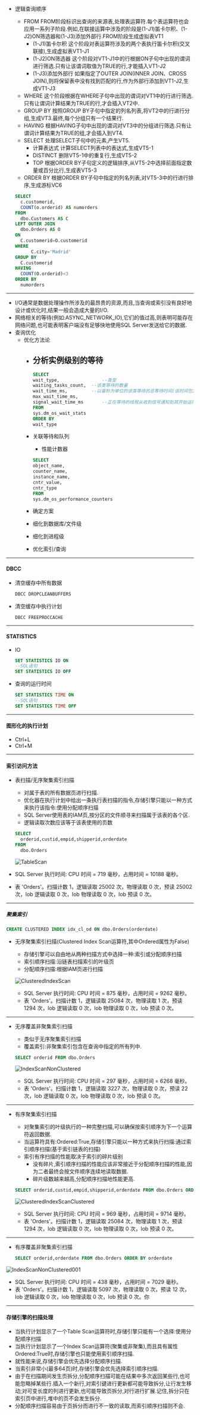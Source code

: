 - 逻辑查询顺序
  - FROM FROM阶段标识出查询的来源表,处理表运算符.每个表运算符也会应用一系列子阶段.例如,在联接运算中涉及的阶段是(1-J1)笛卡尔积、(1-J2)ON筛选器和(1-J3)添加外部行.FROM阶段生成虚拟表VT1
    - (1-J1)笛卡尔积 这个阶段对表运算符涉及的两个表执行笛卡尔积(交叉联接),生成虚拟表VT1-J1
    - (1-J2)ON筛选器 这个阶段对VT1-J1中的行根据ON子句中出现的谓词进行筛选.只有让该谓词取值为TRUE的行,才能插入VT1-J2
    - (1-J3)添加外部行 如果指定了OUTER JOIN(INNER JOIN、CROSS JOIN),则将保留表中没有找到匹配的行,作为外部行添加到VT1-J2,生成VT1-J3
  - WHERE 这个阶段根据在WHERE子句中出现的谓词对VT1中的行进行筛选.只有让谓词计算结果为TRUE的行,才会插入VT2中.
  - GROUP BY 按照GROUP BY子句中指定的列名列表,将VT2中的行进行分组,生成VT3.最终,每个分组只有一个结果行.
  - HAVING 根据HAVING子句中出现的谓词对VT3中的分组进行筛选.只有让谓词计算结果为TRUE的组,才会插入到VT4.
  - SELECT 处理SELECT子句中的元素,产生VT5.
    - 计算表达式 计算SELECT列表中的表达式,生成VT5-1
    - DISTINCT 删除VT5-1中的重复行,生成VT5-2
    - TOP 根据ORDER BY子句定义的逻辑排序,从VT5-2中选择前面指定数量或百分比行,生成表VT5-3
  - ORDER BY 根据ORDER BY子句中指定的列名列表,对VT5-3中的行进行排序,生成游标VC6

  ```sql
  SELECT
  	c.customerid,
  	COUNT(o.orderid) AS numorders
  FROM
  	dbo.Customers AS C
  LEFT OUTER JOIN
  	dbo.Orders AS O
  ON
  	C.customerid=O.customerid
  WHERE
  		C.city='Madrid'
  GROUP BY
  	C.customerid
  HAVING
  	COUNT(O.orderid)<3
  ORDER BY
  	numorders
  ```

***
- I/O通常是数据处理操作所涉及的最昂贵的资源,而且,当查询或索引没有良好地设计或优化时,结果一般会造成大量的I/O.
- 网络相关的等待(例如:ASYNC_NETWORK_IO),它们的值过高,则表明可能存在网络问题,也可能表明客户端没有足够快地使用SQL Server发送给它的数据.
- 查询优化
  - 优化方法论
    - 分析实例级别的等待
      -
      ```SQL
      SELECT
      wait_type,				--类型
      waiting_tasks_count,	--该类等待的数量
      wait_time_ms,			--以毫秒为单位的该类等待的总等待时间(该时间包含signal_wait_time_ms)
      max_wait_time_ms,
      signal_wait_time_ms		--正在等待的线程从收到信号通知到其开始运行之间的时差
      FROM
      sys.dm_os_wait_stats
      ORDER BY
      wait_type
      ```

    - 关联等待和队列
      - 性能计数器
      ```SQL
      SELECT
      object_name,
      counter_name,
      instance_name,
      cntr_value,
      cntr_type
      FROM
      sys.dm_os_performance_counters
      ```

    - 确定方案
    - 细化到数据库/文件级
    - 细化到进程级
    - 优化索引/查询


---
#### DBCC
- 清空缓存中所有数据
  ```SQL
  DBCC DROPCLEANBUFFERS
  ```

- 清空缓存中执行计划
  ```SQL
  DBCC FREEPROCCACHE
  ```

---
#### STATISTICS
- IO
  ```SQL
  SET STATISTICS IO ON
  --SQL语句
  SET STATISTICS IO OFF
  ```

- 查询的运行时间
  ```SQL
  SET STATISTICS TIME ON
  --SQL语句
  SET STATISTICS TIME OFF
  ```

---
#### 图形化的执行计划
  - Ctrl+L
  - Ctrl+M

---
#### 索引访问方法
- 表扫描/无序聚集索引扫描
  - 对属于表的所有数据页进行扫描.
  - 优化器在执行计划中给出一条执行表扫描的指令,存储引擎只能以一种方式来执行该指令:使用分配顺序扫描
  - SQL Server使用表的IAM页,按分区的文件顺寻来扫描属于该表的各个区.
  - 逻辑读取次数应该等于该表使用的页数
  ```SQL
  SELECT
    orderid,custid,empid,shipperid,orderdate
  FROM
    dbo.Orders
  ```
  ![TableScan](images/tablescan.png)

 - SQL Server 执行时间:
   CPU 时间 = 719 毫秒，占用时间 = 10188 毫秒。

 - 表 'Orders'。扫描计数 1，逻辑读取 25002 次，物理读取 0 次，预读 25002 次，lob 逻辑读取 0 次，lob 物理读取 0 次，lob 预读 0 次。

---
##### 聚集索引
  ```SQL
  CREATE CLUSTERED INDEX idx_cl_od ON dbo.Orders(orderdate)
  ```

- 无序聚集索引扫描(Clustered Index Scan运算符,其中Ordered属性为False)
  - 存储引擎可以自由地从两种扫描方式中选择一种:索引或分配顺序扫描
  - 索引顺序扫描:沿链表扫描索引的叶级页
  - 分配顺序扫描:根据IAM页进行扫描

  ![ClusteredIndexScan](images/ClusteredIndexScan.png)

  -   SQL Server 执行时间:
   CPU 时间 = 875 毫秒，占用时间 = 9262 毫秒。
  - 表 'Orders'。扫描计数 1，逻辑读取 25084 次，物理读取 1 次，预读 1294 次，lob 逻辑读取 0 次，lob 物理读取 0 次，lob 预读 0 次。

---
- 无序覆盖非聚集索引扫描
  - 类似于无序聚集索引扫描
  - 覆盖索引:非聚集索引包含在查询中指定的所有列中.
  ```SQL
  SELECT orderid FROM dbo.Orders
  ```

  ![IndexScanNonClustered](images/IndexScanNonClustered.png)

  -  SQL Server 执行时间:
   CPU 时间 = 297 毫秒，占用时间 = 6268 毫秒。
  - 表 'Orders'。扫描计数 1，逻辑读取 3227 次，物理读取 0 次，预读 22 次，lob 逻辑读取 0 次，lob 物理读取 0 次，lob 预读 0 次。


---
- 有序聚集索引扫描
  - 对聚集索引的叶级执行的一种完整扫描,可以确保按索引顺序为下一个运算符返回数据.
  - 当运算符具有:Ordered:True,存储引擎只能以一种方式来执行扫描:通过索引顺序扫描(基于索引链表的扫描)
  - 索引有序扫描的性能取决于索引的碎片级别
    - 没有碎片,索引顺序扫描的性能应该非常接近于分配顺序扫描的性能,因为二者最终会按文件顺序连续地读取数据.
    - 碎片级数越来越高,分配顺序扫描地性能更高.
  ```SQL
  SELECT orderid,custid,empid,shipperid,orderdate FROM dbo.Orders ORDER BY orderdate
  ```

  ![ClusteredIndexScanClustered](images/ClusteredIndexScanClustered.png)
  -  SQL Server 执行时间:
   CPU 时间 = 969 毫秒，占用时间 = 9714 毫秒。
  - 表 'Orders'。扫描计数 1，逻辑读取 25084 次，物理读取 1 次，预读 1294 次，lob 逻辑读取 0 次，lob 物理读取 0 次，lob 预读 0 次。


---
- 有序覆盖非聚集索引扫描
  ```SQL
  SELECT orderid,orderdate FROM dbo.Orders ORDER BY orderdate
  ```
![IndexScanNonClustered001](images/IndexScanNonClustered001.png)
  -   SQL Server 执行时间:
   CPU 时间 = 438 毫秒，占用时间 = 7029 毫秒。
  - 表 'Orders'。扫描计数 1，逻辑读取 5097 次，物理读取 0 次，预读 12 次，lob 逻辑读取 0 次，lob 物理读取 0 次，lob 预读 0 次。你


---
#### 存储引擎的扫描处理
- 当执行计划显示了一个Table Scan运算符时,存储引擎只能有一个选择:使用分配顺序扫描
- 当执行计划显示了一个Index Scan运算符(聚集或非聚集),而且具有属性Ordered:True时,存储引擎也只能使用索引顺序扫描.
- 就性能来说,存储引擎会优先选择分配顺序扫描.
- 当索引非常小(最多64页)时,存储引擎会优先选择索引顺序扫描.
- 由于在扫描期间发生页拆分,分配顺序扫描可能在结果中多次返回某些行,也可能忽略掉某些行.插入一个新行,对索引键进行更新都可能导致拆分,让行发生移动;对可变长度的列进行更新,也可能导致页拆分,对行进行扩展.记住,拆分只在索引页中进行,堆中的页不会发生拆分.
- 分配顺序扫描容易由于页拆分而进行不一致的读取,而索引顺序扫描则不会.
